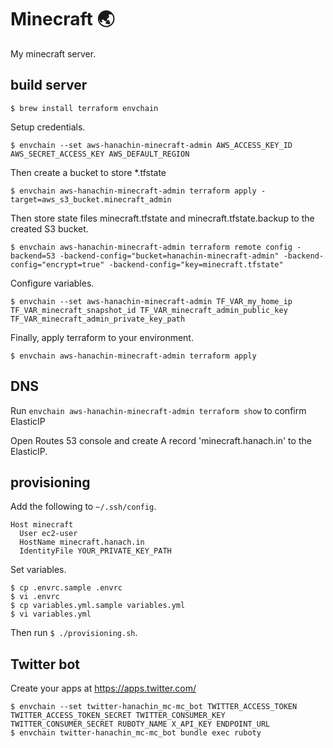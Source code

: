 Minecraft 🌏
============

My minecraft server.

build server
------------

```
$ brew install terraform envchain
````

Setup credentials.

```
$ envchain --set aws-hanachin-minecraft-admin AWS_ACCESS_KEY_ID AWS_SECRET_ACCESS_KEY AWS_DEFAULT_REGION
```

Then create a bucket to store *.tfstate

```
$ envchain aws-hanachin-minecraft-admin terraform apply -target=aws_s3_bucket.minecraft_admin
```

Then store state files minecraft.tfstate and minecraft.tfstate.backup to the created S3 bucket.

```
$ envchain aws-hanachin-minecraft-admin terraform remote config -backend=S3 -backend-config="bucket=hanachin-minecraft-admin" -backend-config="encrypt=true" -backend-config="key=minecraft.tfstate"
```

Configure variables.

```
$ envchain --set aws-hanachin-minecraft-admin TF_VAR_my_home_ip TF_VAR_minecraft_snapshot_id TF_VAR_minecraft_admin_public_key TF_VAR_minecraft_admin_private_key_path
```

Finally, apply terraform to your environment.

```
$ envchain aws-hanachin-minecraft-admin terraform apply
```

DNS
---------

Run `envchain aws-hanachin-minecraft-admin terraform show` to confirm ElasticIP

Open Routes 53 console and create A record 'minecraft.hanach.in' to the ElasticIP.

provisioning
------------

Add the following to `~/.ssh/config`.

```
Host minecraft
  User ec2-user
  HostName minecraft.hanach.in
  IdentityFile YOUR_PRIVATE_KEY_PATH
```

Set variables.

```
$ cp .envrc.sample .envrc
$ vi .envrc
$ cp variables.yml.sample variables.yml
$ vi variables.yml
```

Then run `$ ./provisioning.sh`.


Twitter bot
-----------

Create your apps at https://apps.twitter.com/

```
$ envchain --set twitter-hanachin_mc-mc_bot TWITTER_ACCESS_TOKEN TWITTER_ACCESS_TOKEN_SECRET TWITTER_CONSUMER_KEY TWITTER_CONSUMER_SECRET RUBOTY_NAME X_API_KEY ENDPOINT_URL
$ envchain twitter-hanachin_mc-mc_bot bundle exec ruboty
```
